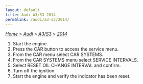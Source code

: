 ```yaml
---
layout: default
title: Audi A3/S3 2014
permalink: /audi/a3-s3/2014/
---
```

[*Home*](/) > [*Audi*](/audi/) > [*A3/S3*](/audi/a3-s3/) > [*2014*](/audi/a3-s3/2014/)
1. Start the engine.
2. Press the CAR button to access the service menu.
3. From the CAR menu select CAR SYSTEMS.
4. From the CAR SYSTEMS menu select SERVICE INTERVALS.
5. Select RESET OIL CHANGE INTERVAL and confirm.
6. Turn off the ignition.
7. Start the engine and verify the indicator has been reset.
